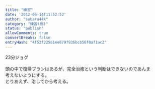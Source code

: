 ```yaml
---
title: "練習"
date: '2012-06-14T11:52:52'
author: "subaru44k"
category: "練習(弱)"
status: "publish"
allowComments: true
convertBreaks: false
entryHash: "4f52f22561ee879f936bcb50f0af1ac2"
---
```

23分ジョグ<br>
<br>
頭の中で復帰プランはあるが、完全治癒という判断はできないのであんま<br>
考えないようにする。<br>
とりあえず、治してから考える。
